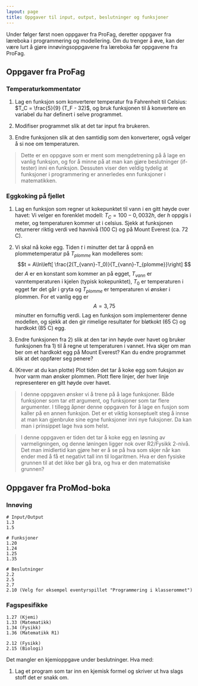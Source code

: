 ```yaml
---
layout: page
title: Oppgaver til input, output, beslutninger og funksjoner
---
```


Under følger først noen oppgaver fra ProFag, deretter oppgaver fra læreboka i programmering og modellering. Om du trenger å øve, kan der være lurt å gjøre innøvingsoppgavene fra læreboka før oppgavene fra ProFag. 

## Oppgaver fra ProFag 

### Temperaturkommentator

1. Lag en funksjon som konverterer temperatur fra Fahrenheit til Celsius: $T_C = \frac{5}{9} (T_F - 32)$, og bruk funksjonen til å konvertere en variabel du har definert i selve programmet. 

2. Modifiser programmet slik at det tar input fra brukeren. 

3. Endre funksjonen slik at den samtidig som den konverterer, også velger å si noe om temperaturen. 

> Dette er en oppgave som er ment som mengdetrening på å lage en vanlig funksjon, og for å minne på at man kan gjøre beslutninger (if-tester) inni en funksjon. Dessuten viser den veldig tydelig at funksjoner i programmering er annerledes enn funksjoner i matematikken. 

### Eggkoking på fjellet

1. Lag en funksjon som regner ut kokepunktet til vann i en gitt høyde over havet: Vi velger en forenklet modell: $T_C = 100 - 0,0032 h$, der $h$ oppgis i meter, og temperaturen kommer ut i celsius. Sjekk at funksjonen returnerer riktig verdi ved havnivå (100 C) og på Mount Everest (ca. 72 C). 

2. Vi skal nå koke egg. Tiden $t$ i minutter det tar å oppnå en plommetemperatur på $T_{plomme}$ kan modelleres som:
$$t = A\ln\left[ \frac{2(T_{vann}-T_0)}{T_{vann}-T_{plomme}}\right] $$
der $A$ er en konstant som kommer an på egget, $T_{vann}$ er vanntemperaturen i kjelen (typisk kokepunktet), $T_0$ er temperaturen i egget før det går i gryta og $T_{plomme}$ er temperaturen vi ønsker i plommen. For et vanlig egg er $$A=3,75$$ minutter en fornuftig verdi. Lag en funksjon som implementerer denne modellen, og sjekk at den gir rimelige resultater for bløtkokt (65 C) og hardkokt (85 C) egg. 

3. Endre funksjonen fra 2) slik at den tar inn høyde over havet og bruker funksjonen fra 1) til å regne ut temperaturen i vannet. Hva skjer om man ber om et hardkokt egg på Mount Everest? Kan du endre programmet slik at det oppfører seg penere?

4. (Krever at du kan plotte) Plot tiden det tar å koke egg som fuksjon av hvor varm man ønsker plommen. Plott flere linjer, der hver linje representerer en gitt høyde over havet. 

> I denne oppgaven ønsker vi å trene på å lage funksjoner. Både funksjoner som tar *ett* argument, og funksjoner som tar flere argumenter. I tillegg åpner denne oppgaven for å lage en fusjon som kaller på en annen funksjon. Det er et viktig konseptuelt steg å innse at man kan gjenbruke sine egne funksjoner inni nye fuksjoner. Da kan man i prinsippet lage hva som helst. 

> I denne oppgaven er tiden det tar å koke egg en løsning av varmeligningen, og denne løningen ligger nok over R2/Fysikk 2-nivå. Det man imidlertid kan gjøre her er å se på hva som skjer når kan ender med å få et negativt tall inn til logaritmen. Hva er den fysiske grunnen til at det ikke bør gå bra, og hva er den matematiske grunnen?

## Oppgaver fra ProMod-boka

### Innøving
```
# Input/Output
1.3
1.5

# Funksjoner
1.20
1.24
1.25
1.35

# Beslutninger
2.2
2.5
2.7
2.10 (Velg for eksempel eventyrspillet "Programmering i klasserommet")
```

### Fagspesifikke
```
1.27 (Kjemi)
1.33 (Matematikk)
1.34 (Fysikk)
1.36 (Matematikk R1)

2.12 (Fysikk)
2.15 (Biologi)
```
Det mangler en kjemioppgave under beslutninger. Hva med:

1. Lag et program som tar inn en kjemisk formel og skriver ut hva slags stoff det er snakk om. 
